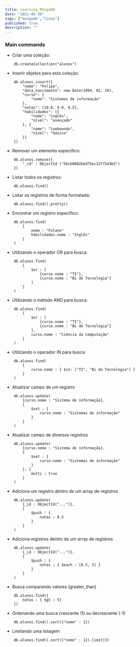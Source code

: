 ```yaml
---
title: Learning MongoDB
date: "2021-06-30"
tags: ["mongodb","linux"]
published: true
description: ""
---
```


### Main commands

- Criar uma coleção:
```
    db.createCollection("alunos")
```

- Inserir objetos para esta coleção:
```
    db.alunos.insert({
        "nome": "Felipe",
        "data_nascimento": new Date(1994, 02, 26),
        "curso": {
            "nome": "Sistemas de informação"
        },
        "notas": [10.0, 9.0, 4.5],
        "habilidades": [{
            "nome": "inglês",
            "nível": "avançado"
        }, {
            "nome": "taekwondo",
            "nível": "básico"
        }]
    })
```

- Remover um elemento específico:
```
    db.alunos.remove({
        "_id" : ObjectId ("56cb0002b6d75ec12f75d3b5")
    })
```

- Listar todos os registros:
``` 
    db.alunos.find()
```

- Listar os registros de forma formatada:
```
    db.alunos.find().pretty()
```

- Encontrar um registro específico:
```
    db.alunos.find(
        {
            nome : "Fulano"
            habilidades.nome : "Inglês"
        }
    )
```

- Utilizando o operador OR para busca:
```
    db.alunos.find(
        {
            $or : [
                {curso.nome : "TI"},
                {curso.nome : "Bi de Tecnologia"}
            ]
        }
    )
```

- Utilizando o método AND para busca:
```
    db.alunos.find(
        {
            $or : [
                {curso.nome : "TI"},
                {curso.nome : "Bi de Tecnologia"}
            ],
            curso.nome : "Ciência da Computação"
        }
    )
```

- Utilizando o operador IN para busca:
```
    db.alunos.find(
        {
            curso.nome : { $in: ["TI", "Bi de Tecnologia"] }
        }
    )
```

- Atualizar campo de um registro
```
    db.alunos.update(
        {curso.nome : "Sistema de informação},
        {
            $set : {
                curso.nome : "Sistemas de informação"
            }
        }
    )
```

- Atualizar campo de diversos registros
```
    db.alunos.update(
        {curso.nome : "Sistema de informação},
        {
            $set : {
                curso.nome : "Sistemas de informação"
            }
        }, {
            multi : true
        }
    )
```

- Adiciona um registro dentro de um array de registros
```
    db.alunos.update(
        {_id : ObjectId("...")},
        {
            $push : {
                notas : 8.5
            }
        }
    )
```

- Adiciona registros dentro de um array de registros
```
    db.alunos.update(
        {_id : ObjectId("...")},
        {
            $push : {
                notas : { $each : [8.5, 3] }
            }
        }
    )
```

- Busca comparando valores (greater_than)
```
    db.alunos.find({
        notas : { $gt : 5}
    })
```

- Ordenando uma busca crescente (1) ou decrescente (-1)

```
    db.alunos.find().sort({"nome" : 1}) 
```

- Limitando uma listagem
```
    db.alunos.find().sort({"nome" : 1}).limit(3)
```